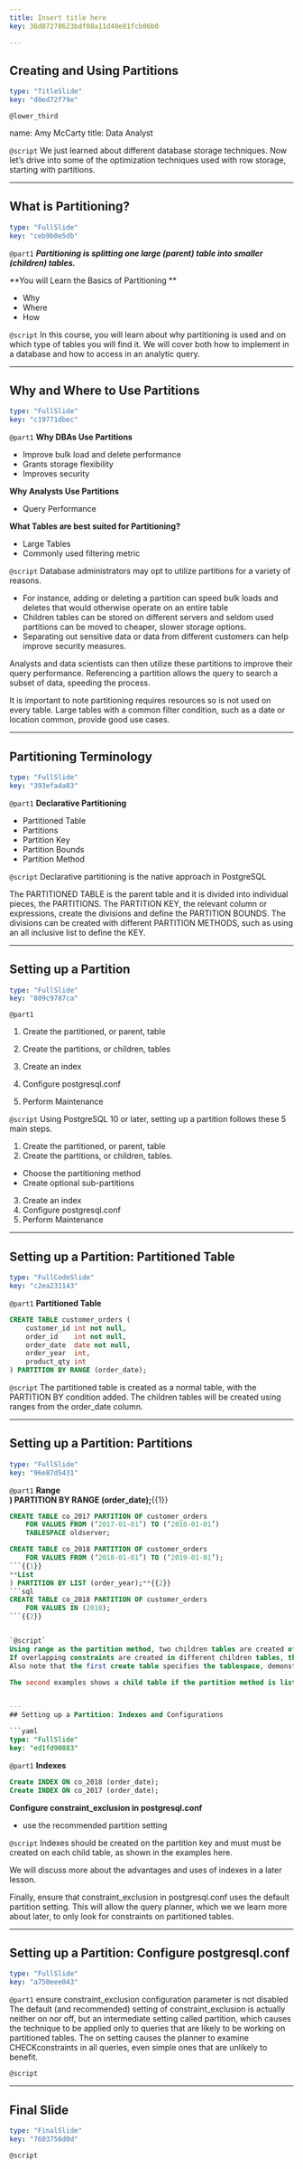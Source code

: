 ```yaml
---
title: Insert title here
key: 36d87278623bdf08a11d40e81fcb06b0

---
```

## Creating and Using Partitions

```yaml
type: "TitleSlide"
key: "d0ed72f79e"
```

`@lower_third`

name: Amy McCarty
title: Data Analyst


`@script`
We just learned about different database storage techniques. Now let’s drive into some of the optimization techniques used with row storage, starting with partitions.


---
## What is Partitioning?

```yaml
type: "FullSlide"
key: "ceb9b0e5db"
```

`@part1`
_**Partitioning is splitting one large (parent) table into smaller (children) tables.**_



**You will Learn the Basics of Partitioning
**
- Why
- Where
- How


`@script`
In this course, you will learn about why partitioning is used and on which type of tables you will find it. We will cover both how to implement in a database and how to access in an analytic query.


---
## Why and Where to Use Partitions

```yaml
type: "FullSlide"
key: "c19771dbec"
```

`@part1`
**Why DBAs Use Partitions**
- Improve bulk load and delete performance
- Grants storage flexibility
- Improves security

**Why Analysts Use Partitions**
- Query Performance

**What Tables are best suited for Partitioning?**
- Large Tables
- Commonly used filtering metric


`@script`
Database administrators may opt to utilize partitions for a variety of reasons.
- For instance, adding or deleting a partition can speed bulk loads and deletes that would otherwise operate on an entire table
- Children tables can be stored on different servers and seldom used partitions can be moved to cheaper, slower storage options.
- Separating out sensitive data or data from different customers can help improve security measures.

Analysts and data scientists can then utilize these partitions to improve their query performance. Referencing a partition allows the query to search a subset of data, speeding the process.

It is important to note partitioning requires resources so is not used on every table. Large tables with a common filter condition, such as a date or location common, provide good use cases.


---
## Partitioning Terminology

```yaml
type: "FullSlide"
key: "393efa4a83"
```

`@part1`
**Declarative Partitioning**
- Partitioned Table
- Partitions
- Partition Key
- Partition Bounds
- Partition Method


`@script`
Declarative partitioning is the native approach in PostgreSQL

The PARTITIONED TABLE is the parent table and it is divided into individual pieces, the PARTITIONS. The PARTITION KEY, the relevant column or expressions, create the divisions and define the PARTITION BOUNDS. The divisions can be created with different PARTITION METHODS, such as using an all inclusive list to define the KEY.


---
## Setting up a Partition

```yaml
type: "FullSlide"
key: "809c9787ca"
```

`@part1`
1. Create the partitioned, or parent, table

2. Create the partitions, or children, tables

3. Create an index

4. Configure postgresql.conf 

5. Perform Maintenance


`@script`
Using PostgreSQL 10 or later, setting up a partition follows these 5 main steps.
1) Create the partitioned, or parent, table
2) Create the partitions, or children, tables. 
- Choose the partitioning method
- Create optional sub-partitions
3) Create an index
4) Configure postgresql.conf 
5) Perform Maintenance


---
## Setting up a Partition: Partitioned Table

```yaml
type: "FullCodeSlide"
key: "c2ea231143"
```

`@part1`
**Partitioned Table**
```sql
CREATE TABLE customer_orders (
	customer_id	int not null,
	order_id	int not null,
	order_date	date not null,
	order_year	int,
	product_qty	int
) PARTITION BY RANGE (order_date);
```


`@script`
The partitioned table is created as a normal table, with the PARTITION BY condition added. The children tables will be created using ranges from the order_date column.


---
## Setting up a Partition: Partitions

```yaml
type: "FullSlide"
key: "96e87d5431"
```

`@part1`
**Range 		
) PARTITION BY RANGE (order_date);**{{1}}
```sql
CREATE TABLE co_2017 PARTITION OF customer_orders
	FOR VALUES FROM (‘2017-01-01’) TO (‘2018-01-01’)
	TABLESPACE oldserver;

CREATE TABLE co_2018 PARTITION OF customer_orders
	FOR VALUES FROM (‘2018-01-01’) TO (‘2019-01-01’);
```{{1}}
**List 	
) PARTITION BY LIST (order_year);**{{2}}
```sql
CREATE TABLE co_2018 PARTITION OF customer_orders
	FOR VALUES IN (2018);
```{{2}}


`@script`
Using range as the partition method, two children tables are created off the order date. The start and end values are specified. 
If overlapping constraints are created in different children tables, the affected data insert will fail.
Also note that the first create table specifies the tablespace, demonstrating how children tables can be stored on unique servers.

The second examples shows a child table if the partition method is list instead of range.


---
## Setting up a Partition: Indexes and Configurations

```yaml
type: "FullSlide"
key: "ed1fd90883"
```

`@part1`
**Indexes**
```sql
Create INDEX ON co_2018 (order_date);
Create INDEX ON co_2017 (order_date);
```
**Configure constraint_exclusion in postgresql.conf**
- use the recommended partition setting


`@script`
Indexes should be created on the partition key and must must be created on each child table, as shown in the examples here.

We will discuss more about the advantages and uses of indexes in a later lesson.

Finally, ensure that constraint_exclusion in postgresql.conf uses the default partition setting. This will allow the query planner, which we we learn more about later, to only look for constraints on partitioned tables.


---
## Setting up a Partition: Configure postgresql.conf

```yaml
type: "FullSlide"
key: "a750eee043"
```

`@part1`
ensure constraint_exclusion configuration parameter is not disabled
The default (and recommended) setting of constraint_exclusion is actually neither on nor off, but an intermediate setting called partition, which causes the technique to be applied only to queries that are likely to be working on partitioned tables. The on setting causes the planner to examine CHECKconstraints in all queries, even simple ones that are unlikely to benefit.


`@script`



---
## Final Slide

```yaml
type: "FinalSlide"
key: "7603756d0d"
```

`@script`


